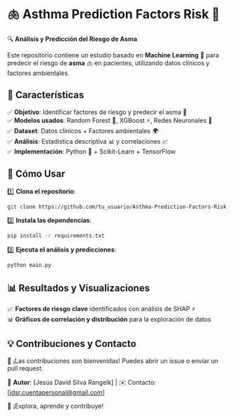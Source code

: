 # 🫁 Asthma Prediction Factors Risk 🔬  

🔍 **Análisis y Predicción del Riesgo de Asma**  

Este repositorio contiene un estudio basado en **Machine Learning** 🤖 para predecir el riesgo de **asma** 🫁 en pacientes, utilizando datos clínicos y factores ambientales.  

## 📌 **Características**  
✅ **Objetivo**: Identificar factores de riesgo y predecir el asma 🏥  
✅ **Modelos usados**: Random Forest 🌳, XGBoost ⚡, Redes Neuronales 🧠  
✅ **Dataset**: Datos clínicos + Factores ambientales 🌍  
✅ **Análisis**: Estadística descriptiva 📊 y correlaciones 📈  
✅ **Implementación**: Python 🐍 + Scikit-Learn + TensorFlow  

## 🚀 **Cómo Usar**  
1️⃣ **Clona el repositorio**:  
   ```bash
   git clone https://github.com/tu_usuario/Asthma-Prediction-Factors-Risk.git
   ```  
2️⃣ **Instala las dependencias**:  
   ```bash
   pip install -r requirements.txt
   ```  
3️⃣ **Ejecuta el análisis y predicciones**:  
   ```bash
   python main.py
   ```  

## 📊 **Resultados y Visualizaciones**  
📈 **Factores de riesgo clave** identificados con análisis de SHAP ⚡  
📊 **Gráficos de correlación y distribución** para la exploración de datos  

## 💡 **Contribuciones y Contacto**  
🤝 ¡Las contribuciones son bienvenidas! Puedes abrir un issue o enviar un pull request.  

🔗 **Autor**: [Jesús David Silva Rangelk] | ✉️ Contacto: [jdsr.cuentapersonal@gmail.com]  

🚀 ¡Explora, aprende y contribuye!
